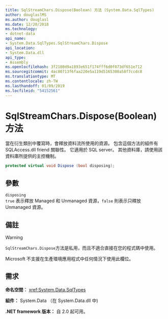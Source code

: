 ```yaml
---
title: SqlStreamChars.Dispose(Boolean) 方法 (System.Data.SqlTypes)
author: douglaslMS
ms.author: douglasl
ms.date: 12/20/2018
ms.technology:
- dotnet-data
api_name:
- System.Data.SqlTypes.SqlStreamChars.Dispose
api_location:
- System.Data.dll
api_type:
- Assembly
ms.openlocfilehash: 3f2180d9a1893e651f174fff6d0f073df651e712
ms.sourcegitcommit: 4ac80713f6faa220e5a119d5165308a58f7ccdc8
ms.translationtype: MT
ms.contentlocale: zh-TW
ms.lasthandoff: 01/09/2019
ms.locfileid: "54152561"
---
```

# <a name="sqlstreamcharsdisposeboolean-method"></a>SqlStreamChars.Dispose(Boolean) 方法

當在衍生類別中覆寫時，會釋放資料流所使用的資源。 包含這個方法的組件有 SQLAccess.dll friend 關聯性。 它適用於 SQL server。 其他資料庫，請使用該資料庫所提供的主控機制。

```csharp
protected virtual void Dispose (bool disposing);
```

## <a name="parameters"></a>參數

`disposing`\
`true` 表示釋放 Managed 和 Unmanaged 資源，`false` 則表示只釋放 Unmanaged 資源。

## <a name="remarks"></a>備註

> [!WARNING]
> `SqlStreamChars.Dispose`方法是私用，而且不適合直接在您的程式碼中使用。
>
> Microsoft 不支援在生產環境應用程式中任何情況下使用此欄位。

## <a name="requirements"></a>需求

**命名空間︰** <xref:System.Data.SqlTypes>

**組件：** System.Data （在 System.Data.dll 中)

**.NET framework 版本：** 自 2.0 起可用。